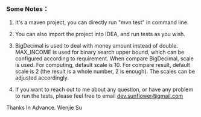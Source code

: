 ### Some Notes：
1. It's a maven project, you can directly run "mvn test" in command line.

2. You can also import the project into IDEA, and run tests as you wish.

3. BigDecimal is used to deal with money amount instead of double.
   MAX_INCOME is used for binary search upper bound, which can be configured according to requirement.
   When compare BigDecimal, scale is used. 
   For computing, default scale is 10.
   For compare result, default scale is 2 (the result is a whole number, 2 is enough).
   The scales can be adjusted accordingly.

4. If you want to reach out to me about any question, 
   or have any problem to run the tests, please feel free to email dev.sunflower@gmail.com


Thanks In Advance.
Wenjie Su
